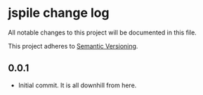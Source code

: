 # jspile change log

All notable changes to this project will be documented in this file.

This project adheres to [Semantic Versioning](http://semver.org/).

## 0.0.1

* Initial commit. It is all downhill from here.
